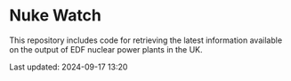 # Nuke Watch

This repository includes code for retrieving the latest information available on the output of EDF nuclear power plants in the UK.

Last updated: 2024-09-17 13:20